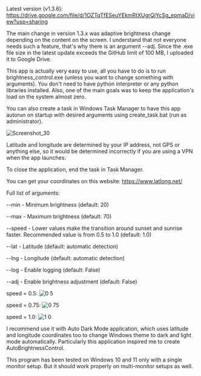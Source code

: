 Latest version (v1.3.6): https://drive.google.com/file/d/1OZTqTfESeuYEkmRtXUgrQjYcSg_epmaD/view?usp=sharing

The main change in version 1.3.x was adaptive brightness change depending on the content on the screen. I understand that not everyone needs such a feature, that's why there is an argument --adj.
Since the .exe file size in the latest update exceeds the GitHub limit of 100 MB, I uploaded it to Google Drive.

This app is actually very easy to use, all you have to do is to run brightness_control.exe (unless you want to change something with arguments). You don't need to have python interpreter or any python libraries installed. Also, one of the main goals was to keep the application's load on the system almost zero.

You can also create a task in Windows Task Manager to have this app autorun on startup with desired arguments using create_task.bat (run as administrator).

![Screenshot_30](https://github.com/user-attachments/assets/bb4f7dda-2743-4487-b54d-8563f545abe9)

Latitude and longitude are determined by your IP address, not GPS or anything else, so it would be determined incorrectly if you are using a VPN when the app launches.

To close the application, end the task in Task Manager.

You can get your coordinates on this website: https://www.latlong.net/

Full list of arguments:

--min - Minimum brightness (default: 20)

--max - Maximum brightness (default: 70)

--speed - Lower values make the transition around sunset and sunrise faster. Recommended value is from 0.5 to 1.0 (default: 1.0)

--lat - Latitude (default: automatic detection)

--lng - Longitude (default: automatic detection)

--log - Enable logging (default: False)

--adj - Enable brightness adjustment (default: False)

speed = 0.5:
![0 5](https://github.com/user-attachments/assets/d5e40796-5f55-4bdf-9441-119b854e05ff)

speed = 0.75:
![0 75](https://github.com/user-attachments/assets/57bc00d4-cccc-461d-beef-124dccc6212a)

speed = 1.0:
![1 0](https://github.com/user-attachments/assets/41ed7861-4ef0-436b-bdfa-e57a4e782130)

I recommend use it with Auto Dark Mode application, which uses latitude and longitude coordinates too to change Windows theme to dark and light mode automatically. Particularly this application inspired me to create AutoBrightnessControl.

This program has been tested on Windows 10 and 11 only with a single monitor setup. But it should work properly on multi-monitor setups as well.
